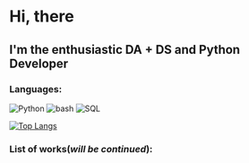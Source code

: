 # Hi, there
## I'm the enthusiastic DA + DS and Python Developer

### Languages:
![Python](https://img.shields.io/badge/-Python-orange)
![bash](https://img.shields.io/badge/-R-lightblue)
![SQL](https://img.shields.io/badge/-Matlab-lightgrey)


[![Top Langs](https://github-readme-stats.vercel.app/api/top-langs/?username=dichka&layout=compact)](https://github.com/anuraghazra/github-readme-stats)


### List of works(_will be continued_):